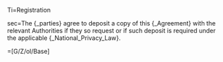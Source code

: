 Ti=Registration

sec=The {_parties} agree to deposit a copy of this {_Agreement} with the relevant Authorities if they so request or if such deposit is required under the applicable {_National_Privacy_Law}.

=[G/Z/ol/Base]
